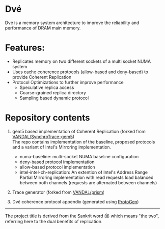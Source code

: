 

# Dvé

Dvé is a memory system architecture to improve the reliability and performance of DRAM main memory. 


# Features:
- Replicates memory on two different sockets of a multi socket NUMA system
- Uses cache coherence protocols (allow-based and deny-based) to provide Coherent Replication
- Protocol Optimizations to further improve performance 
	- Speculative replica access
	- Coarse-grained replica directory
	- Sampling based dynamic protocol


# Repository contents
1.  gem5 based implementation of Coherent Replication (forked from [VANDAL/SynchroTrace-gem5](https://github.com/VANDAL/SynchroTrace-gem5))\
	The repo contains implementation of the baseline, proposed protocols and a variant of Intel's Mirroring implementation.
	 - numa-baseline: multi-socket NUMA baseline configuration
	 - deny-based protocol implementation
	 - allow-based protocol implementation
	 - intel-intel-ch-replication: An extention of Intel's Address Range Partial Mirroring implementation with read requests load balanced between both channels (requests are alternated between channels)

 2. Trace generator (forked from [VANDAL/prism](https://github.com/VANDAL/prism))

3. Dvé coherence protocol appendix (generated using [ProtoGen](https://github.com/icsa-caps/ProtoGen))


--------------------------------------------------------------
The project title is derived from the Sankrit word (द्वे) which means "the two",
referring here to the dual benefits of replication.
